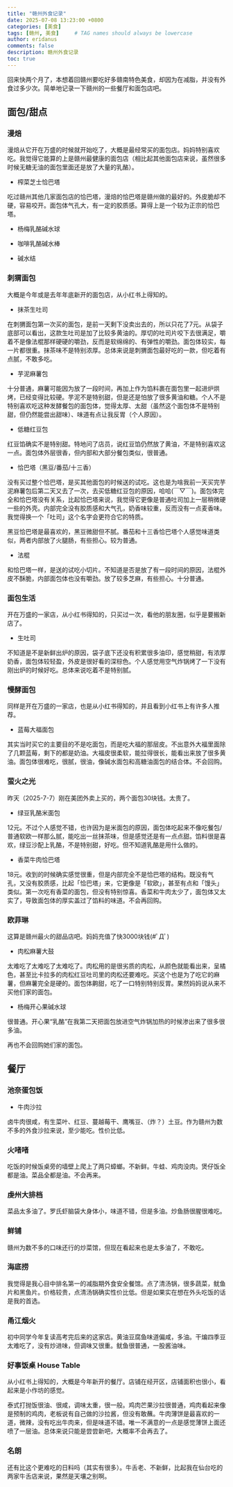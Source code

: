 ```yaml
---
title: "赣州外食记录"
date: 2025-07-08 13:23:00 +0800
categories: [美食]
tags: [赣州, 美食]     # TAG names should always be lowercase
author: eridanus
comments: false
description: 赣州外食记录
toc: true
---
```


回来快两个月了，本想着回赣州要吃好多赣南特色美食，却因为在减脂，并没有外食过多少次。简单地记录一下赣州的一些餐厅和面包店吧。

## 面包/甜点

### 漫焙

漫焙从它开在万盛的时候就开始吃了，大概是最经常买的面包店。妈妈特别喜欢吃。我觉得它能算的上是赣州最健康的面包店（相比起其他面包店来说，虽然很多时候无糖无油的面包里面还是放了大量的乳酪）。

- 榨菜芝士恰巴塔

吃过赣州其他几家面包店的恰巴塔，漫焙的恰巴塔是赣州做的最好的。外皮脆却不硬，容易咬开。面包体气孔大，有一定的胶质感。算得上是一个较为正宗的恰巴塔。

- 杨梅乳酪碱水球

- 咖啡乳酪碱水棒

- 碱水结

### 刺猬面包

大概是今年或是去年年底新开的面包店，从小红书上得知的。

- 抹茶生吐司

在刺猬面包第一次买的面包，是前一天剩下没卖出去的，所以只花了7元。从袋子底部可以看出，这款生吐司是加了比较多黄油的。厚切的吐司片咬下去很满足，嚼着不是像法棍那样硬硬的嚼劲，反而是软绵绵的、有弹性的嚼劲。面包体较实，每一片都很重。抹茶味不是特别浓厚。总体来说是刺猬面包最好吃的一款，但吃着有点腻，不敢多吃。

- 芋泥麻薯包

十分普通，麻薯可能因为放了一段时间，再加上作为馅料裹在面包里一起进炉烘烤，已经变得比较硬。芋泥不是特别甜，但是还是怕放了很多黄油和糖。个人不是特别喜欢吃这种发酵餐包的面包体，觉得太厚、太甜（虽然这个面包体不是特别甜，但仍然能尝出甜味）、味道有点让我反胃（个人原因）。

- 低糖红豆包

红豆馅确实不是特别甜。特地问了店员，说红豆馅仍然放了黄油，不是特别喜欢这一点。面包体外层很香，但内部和大部分餐包类似，很普通。

- 恰巴塔（黑豆/番茄/十三香）

没有买过整个恰巴塔，是买其他面包的时候送的试吃。这也是为啥我前一天买完芋泥麻薯包后第二天又去了一次，去买低糖红豆包的原因，哈哈(￣▽￣)。面包体完全和恰巴塔没有关系，比起恰巴塔来说，我觉得它更像是普通吐司加上一层稍微硬一些的外壳。内部完全没有胶质感和大气孔，奶香味较重，反而没有一点麦香味。我觉得换一个「吐司」这个名字会更符合它的特质。

黑豆恰巴塔是最喜欢的，黑豆微甜但不腻。番茄和十三香恰巴塔个人感觉味道类似，两者内部放了火腿肠，有些担心。较为普通。

- 法棍

和恰巴塔一样，是送的试吃小切片。不知道是否是放了有一段时间的原因，法棍外皮不酥脆，内部面包体也没有嚼劲。放了较多芝麻，有些担心。十分普通。

### 面包生活

开在万盛的一家店，从小红书得知的，只买过一次，看他的朋友圈，似乎是要搬新店了。

- 生吐司

不知道是不是新鲜出炉的原因，袋子底下还没有积累很多油印，感觉稍甜，有浓厚奶香，面包体较轻盈，外皮是很好看的深棕色。个人感觉用空气炸锅烤了一下没有刚出炉的时候好吃。总体来说吃着不是特别腻。

### 慢酵面包

同样是开在万盛的一家店，也是从小红书得知的，并且看到小红书上有许多人推荐。

- 蓝莓大福面包

其实当时买它的主要目的不是吃面包，而是吃大福的那层皮。不出意外大福里面除了几颗蓝莓，剩下的都是奶油。大福皮很柔软，能拉得很长，能看出来放了很多黄油。面包体很难吃，很腻，很油，像碱水面包和高糖油面包的结合体。不会回购。

### 萤火之光

昨天（2025-7-7）刚在美团外卖上买的，两个面包30块钱。太贵了。

- 绿豆乳酪米面包

12元。不过个人感觉不错，也许因为是米面包的原因，面包体吃起来不像吃餐包/普通软欧一样那么腻，能吃出一丝抹茶味，但是感觉还是有一点点甜。馅料很是喜欢，绿豆沙配上乳酪，不是特别甜，好吃。但不知道乳酪是用什么做的。

- 香菜牛肉恰巴塔

18元。收到的时候确实感觉很重，但是内部完全不是恰巴塔的结构。既没有气孔，又没有胶质感，比起「恰巴塔」来，它更像是「软欧」，甚至有点和「馒头」类似。第一次吃有香菜的面包，但没有特别惊喜。香菜和牛肉太少了，面包体又太实了，导致面包体的厚实盖过了馅料的味道。不会再回购。

### 欧菲琳

这算是赣州最火的甜品店吧。妈妈充值了快3000块钱(#ﾟДﾟ)

- 肉松麻薯大鼓

太难吃了太难吃了太难吃了。肉松用的是很劣质的肉松，从颜色就能看出来，呈橘色，甚至比卡拉多的肉松红豆吐司里的肉松还要难吃。买这个也是为了吃它的麻薯，但麻薯完全是硬的。面包体齁甜，吃了一口特别特别反胃。果然妈妈说从来不买他们家的面包。

- 杨梅开心果碱水球

很普通。开心果“乳酪”在我第二天把面包放进空气炸锅加热的时候渗出来了很多很多油。

再也不会回购她们家的面包。

## 餐厅

### 池奈蛋包饭

- 牛肉沙拉

卤牛肉很咸，有生菜叶、红豆、蔓越莓干、鹰嘴豆、（炸？）土豆。作为赣州为数不多的外食沙拉来说，至少能吃。性价比低。

### 火啫啫

吃饭的时候饭桌旁的墙壁上爬上了两只蟑螂。不新鲜。牛蛙、鸡肉没肉。煲仔饭全都是油。菜品全都是油。不会再来。

### 虔州大排档

菜品太多油了。罗氏虾脑袋大身体小，味道不错，但是多油。炒鱼肠很腥很难吃。

### 鲜铺

赣州为数不多的口味还行的炒菜馆，但现在看起来也是太多油了，不敢吃。

### 海底捞

我觉得是我心目中排名第一的减脂期外食安全餐馆。点了清汤锅，很多蔬菜，鱿鱼片和黑鱼片。价格较贵，点清汤锅确实性价比低。但是如果实在想在外头吃饭的话是我的首选。

### 甬江烟火

初中同学今年复读高考完后来的这家店。黄油豆腐鱼味道偏咸，多油。干煸四季豆太难吃了，没有炒进味，但调味又很重。鱿鱼很普通，一股酱油味。

### 好事饭桌 House Table

从小红书上得知的，大概是今年新开的餐厅。店铺在经开区，店铺面积也很小，看起来是小作坊的感觉。

泰式打抛饭很油、很咸，调味太重，很一般。鸡肉芒果沙拉很普通，鸡肉看起来像是预制的鸡肉，老板说有自己做的沙拉酱，但没有敢蘸。牛肉薄饼是最喜欢的一道，微辣，没有吃出牛肉来，但是味道不错。唯一不满意的一点是感觉薄饼上面还喷了一层油。总体来说只能是尝尝新吧，大概率不会再去了。

### 名朗

还有比这个更难吃的日料吗（其实有很多）。牛舌老、不新鲜，比起我在仙台吃的两家牛舌店来说，果然是天壤之别啊。
